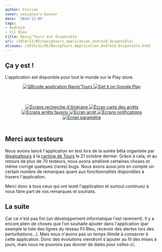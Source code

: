 ```yaml
---
author: Florian
cover: navigtours-banner
date: '2014-12-05'
tags:
- Android
- Fil Bleu
title: Navig'Tours est disponible
url: /2014/12/05/navigtours_application_android_disponible/
aliases: /2014/12/05/NavigTours_Application_Android_Disponible.html
---
```



## Ça y est !
L'application est disponible pour tout le monde sur le Play store.

<div style="text-align:center;margin-bottom:50px">
    <a href="https://play.google.com/store/apps/details?id=com.codetroopers.transport.tours">
        <img class="medium" alt="QRcode application Navig'Tours" src="/images/postNavigTours2/qrCode_playstore_navigtours.png" />
    </a>
    <a href="https://play.google.com/store/apps/details?id=com.codetroopers.transport.tours">
        <img alt="Get it on Google Play" src="https://developer.android.com/images/brand/fr_generic_rgb_wo_60.png" />
    </a>
</div>



<div style="text-align:center;margin:50px">
    <a href="/images/postNavigTours2/preview_search.png" data-lightbox="group-1" title="Écrans recherche d'itinéraire" class="inlineBoxes">
        <img class="medium" src="/images/postNavigTours2/preview_search.png" alt="Écrans recherche d'itinéraire"/>
    </a>
    <a href="/images/postNavigTours2/preview_map.png" data-lightbox="group-1" title="Écran carte des arrêts" class="inlineBoxes">
        <img class="medium" src="/images/postNavigTours2/preview_map.png" alt="Écran carte des arrêts"/>
    </a>
    <a href="/images/postNavigTours2/preview_favorite.png" data-lightbox="group-1" title="Écrans arrêts favoris" class="inlineBoxes">
        <img class="medium" src="/images/postNavigTours2/preview_favorite.png" alt="Écrans arrêts favoris"/>
    </a>
    <a href="/images/postNavigTours2/preview_stop_detail.png" data-lightbox="group-1" title="Écran arrêt" class="inlineBoxes">
        <img class="medium" src="/images/postNavigTours2/preview_stop_detail.png" alt="Écran arrêt"/>
    </a>
    <a href="/images/postNavigTours2/preview_notifications.png" data-lightbox="group-1" title="Écrans notifications" class="inlineBoxes">
        <img class="medium" src="/images/postNavigTours2/preview_notifications.png" alt="Écrans notifications"/>
    </a>
    <a href="/images/postNavigTours2/preview_settings.png" data-lightbox="group-1" title="Écran paramètre" class="inlineBoxes">
        <img class="medium" src="/images/postNavigTours2/preview_settings.png" alt="Écran paramètre"/>
    </a>
</div>

## Merci aux testeurs
Nous avions lancé l'application en test lors de la soirée bêta organisée par [@paloaltours](https://twitter.com/paloaltours) à la [cantine de Tours](https://twitter.com/cantinebtatours) le 21 octobre dernier.
Grâce à cela, et au retours de plus de 70 testeurs, nous avons amélioré certaines choses et même corrigé quelques (rares) bugs.
Nous avons aussi pris en compte un certain nombre de remarques quant aux fonctionnalités disponibles à travers l'application.

Merci donc à tous ceux qui ont testé l'application et surtout continuez à nous faire part de vos remarques et souhaits.


## La suite
Car ce n'est pas fini (un développement informatique l'est rarement).
Il y a encore plein de choses que l'on souhaite ajouter dans l'application (par exemple la liste des lignes du réseau Fil Bleu, recevoir des alertes lors des perturbations…).
Mais nous n'avons pas un temps illimité à consacrer à cette application. Donc des évolutions viendront s'ajouter au fil des mises à jours, mais nous ne pouvons pas donner de dates pour celles-ci.
